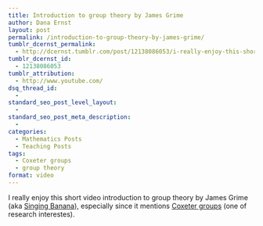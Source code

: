 ```yaml
---
title: Introduction to group theory by James Grime
author: Dana Ernst
layout: post
permalink: /introduction-to-group-theory-by-james-grime/
tumblr_dcernst_permalink:
  - http://dcernst.tumblr.com/post/12138086053/i-really-enjoy-this-short-video-introduction-to
tumblr_dcernst_id:
  - 12138086053
tumblr_attribution:
  - http://www.youtube.com/
dsq_thread_id:
  - 
standard_seo_post_level_layout:
  - 
standard_seo_post_meta_description:
  - 
categories:
  - Mathematics Posts
  - Teaching Posts
tags:
  - Coxeter groups
  - group theory
format: video
---
```

<div class="kcite-section" kcite-section-id="85">
  <p>
    I really enjoy this short video introduction to group theory by James Grime (aka <a href="http://singingbanana.com/">Singing Banana</a>), especially since it mentions <a href="http://en.wikipedia.org/wiki/Coxeter_group">Coxeter groups</a> (one of research interestes).
  </p>
  
  <!-- kcite active, but no citations found -->
</div>

<!-- kcite-section 85 -->